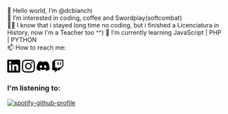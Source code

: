 👋 Hello world, I’m @dcbianchi<br>
👀 I’m interested in coding, coffee and Swordplay(softcombat)<br>
👨‍🏫 I know that i stayed long time no coding, but i finished a Licenciatura in History, now I'm a Teacher too ^^)
🌱 I’m currently learning JavaScript | PHP | PYTHON <br>
📫 How to reach me: 

  <p align="left">
    <a href="https://www.linkedin.com/in/dcbianchi/" target="blank"><img aling="center" src="https://github.com/dcbianchi/dcbianchi/blob/main/img/linkedin.svg" title="linkedin" alt="" height="30" /></a>
   <a href="https://www.instagram.com/dc_bianchi/"><img aling="center" src="https://github.com/dcbianchi/dcbianchi/blob/main/img/instagram.svg" title="instagram" alt="" height="30" /></a>
   <a href= "https://discordapp.com/users/Dcbianchi#5765"><img aling="center" src="https://github.com/dcbianchi/dcbianchi/blob/main/img/discord.svg" title="discord" alt="" height="30" /></a>
   <a href= ""><img aling="center" src="https://github.com/dcbianchi/dcbianchi/blob/main/img/twitch.svg" title="twitch" alt="" height="30" /></a>

 
  </p>

### I'm listening to:
[![spotify-github-profile](https://spotify-github-profile.kittinanx.com/api/view?uid=dcbianchi15&cover_image=true&theme=natemoo-re&show_offline=false&background_color=000000&interchange=true&bar_color=000000&bar_color_cover=true)](https://github.com/kittinan/spotify-github-profile)
